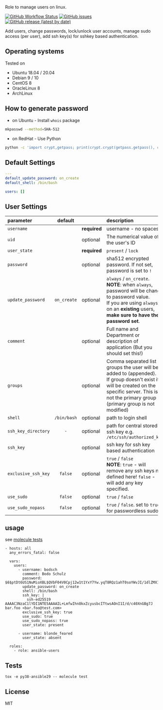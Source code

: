 
Role to manage users on linux.


[![GitHub Workflow Status](https://img.shields.io/github/workflow/status/bodsch/ansible-users/CI)][ci]
[![GitHub issues](https://img.shields.io/github/issues/bodsch/ansible-users)][issues]
[![GitHub release (latest by date)](https://img.shields.io/github/v/release/bodsch/ansible-users)][releases]

[ci]: https://github.com/bodsch/ansible-users/actions
[issues]: https://github.com/bodsch/ansible-users/issues?q=is%3Aopen+is%3Aissue
[releases]: https://github.com/bodsch/ansible-users/releases


Add users, change passwords, lock/unlock user accounts, manage sudo access (per user), add ssh key(s) for sshkey based authentication.

## Operating systems

Tested on

* Ubuntu 18.04 / 20.04
* Debian 9 / 10
* CentOS 8
* OracleLinux 8
* ArchLinux


## How to generate password

* on Ubuntu - Install `whois` package

```bash
mkpasswd --method=SHA-512
```

* on RedHat - Use Python

```bash
python -c 'import crypt,getpass; print(crypt.crypt(getpass.getpass(), crypt.mksalt(crypt.METHOD_SHA512)))'
```

## Default Settings

```yaml
---
default_update_password: on_create
default_shell: /bin/bash

users: []
```

## User Settings


| parameter           | default     |               | description                                                    |
| :------------------ | :----:      | :-----        | :-----------                                                   |
| `username`          |             | **required**  | username - no spaces                                           |
| `uid`               |             | optional      | The numerical value of the user's ID                           |
| `user_state`        |             | **required**  | `present` / `lock`                                             |
| `password`          |             | optional      | sha512 encrypted password. If not set, password is set to `!`  |
| `update_password`   | `on_create` | optional      | `always` / `on_create`.<br>**NOTE**: when `always`, password will be change to password value.<br>If you are using `always` on an **existing** users, **make sure to have the password set**. |
| `comment`           |             | optional      | Full name and Department or description of application (But you should set this!) |
| `groups`            |             | optional      | Comma separated list of groups the user will be added to (appended).<br>If group doesn't exist it will be created on the specific server. This is not the primary group (primary group is not modified) |
| `shell`             | `/bin/bash` | optional      | path to login shell                                            |
| `ssh_key_directory` | `-`         | optional      | path for central stored ssh key e.g. `/etc/ssh/authorized_key` |
| `ssh_key`           |             | optional      | ssh key for ssh key based authentication                       |
| `exclusive_ssh_key` | `false`     | optional      | `true` / `false` <br>**NOTE**: `true` - will remove any ssh keys not defined here! `false` - will add any key specified. |
| `use_sudo`          | `false`     | optional      | `true` / `false`                                               |
| `use_sudo_nopass`   | `false`     | optional      | `true` / `false`. set to `true` for passwordless sudo.         |


## usage

see [molecule tests](molecule/default/converge.yml)

```
- hosts: all
  any_errors_fatal: false

  vars:
    users:
      - username: bodsch
        comment: Bodo Schulz
        password: $6$ptDt6US1NuMioXBL$QVbF04V0Cpj12w1t1YxY7Yw.yqT8RQz1ahT0soYWvJI/1dlZMX19pPXGZn5fn0YQpjS/5ml.sKRCZFt0aPZIa.
        update_password: on_create
        shell: /bin/bash
        ssh_key: |
          ssh-ed25519 AAAAC3NzaC1lYDI1NTE5AAAAIL+LmfwIhn8kxZcyusbcITtwsAOnI1I/d/c40XnGBg7J bar.foo <bar.foo@test.com>
        exclusive_ssh_key: true
        use_sudo: true
        use_sudo_nopass: true
        user_state: present

      - username: blonde_feared
        user_state: absent

  roles:
    - role: ansible-users
```

## Tests

`tox -e py38-ansible29 -- molecule test`


## License

MIT
